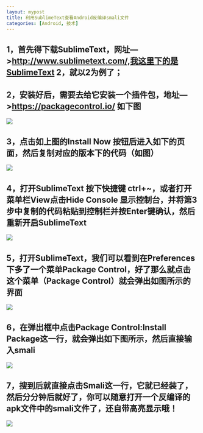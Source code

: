 ```yaml
---
layout: mypost
title: 利用SublimeText查看Android反编译smali文件
categories: [Android, 技术]
---
```

## 1，首先得下载SublimeText，网址—>http://www.sublimetext.com/,我这里下的是SublimeText 2，就以2为例了；

## 2，安装好后，需要去给它安装一个插件包，地址—>https://packagecontrol.io/ 如下图

![](https://img-blog.csdn.net/20150305134215357)

## 3，点击如上图的Install Now 按钮后进入如下的页面，然后复制对应的版本下的代码（如图）

![](https://img-blog.csdn.net/20150305134149725)

## 4，打开SublimeText 按下快捷键 ctrl+~，或者打开菜单栏View点击Hide Console 显示控制台，并将第3步中复制的代码粘贴到控制栏并按Enter键确认，然后重新开启SublimeText

![](https://img-blog.csdn.net/20150305134414020)

## 5，打开SublimeText，我们可以看到在Preferences下多了一个菜单Package Control，好了那么就点击这个菜单（Package Control）就会弹出如图所示的界面

![](https://img-blog.csdn.net/20150305134425384)

## 6，在弹出框中点击Package Control:Install Package这一行，就会弹出如下图所示，然后直接输入smali

![](https://img-blog.csdn.net/20150305134504832)

## 7，搜到后就直接点击Smali这一行，它就已经装了，然后分分钟后就好了，你可以随意打开一个反编译的apk文件中的smali文件了，还自带高亮显示哦！

![](https://img-blog.csdn.net/20150305134559438)